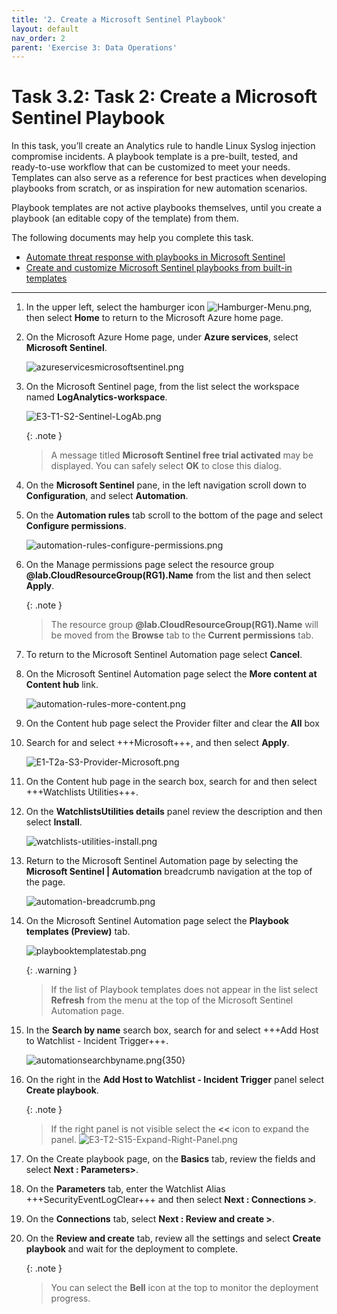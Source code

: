 ```yaml
---
title: '2. Create a Microsoft Sentinel Playbook'
layout: default
nav_order: 2
parent: 'Exercise 3: Data Operations'
---
```


# Task 3.2: Task 2: Create a Microsoft Sentinel Playbook

In this task, you’ll create an Analytics rule to handle Linux Syslog injection compromise incidents. A playbook template is a pre-built, tested, and ready-to-use workflow that can be customized to meet your needs. Templates can also serve as a reference for best practices when developing playbooks from scratch, or as inspiration for new automation scenarios.

Playbook templates are not active playbooks themselves, until you create a playbook (an editable copy of the template) from them.

The following documents may help you complete this task.

- [Automate threat response with playbooks in Microsoft Sentinel](https://learn.microsoft.com/en-us/azure/sentinel/automate-responses-with-playbooks)
- [Create and customize Microsoft Sentinel playbooks from built-in templates](https://learn.microsoft.com/en-us/azure/sentinel/use-playbook-templates)

---

1. In the upper left, select the hamburger icon ![Hamburger-Menu.png](../media/Hamburger-Menu.png), then select **Home** to return to the Microsoft Azure home page.

1. On the Microsoft Azure Home page, under **Azure services**, select **Microsoft Sentinel**.  

    ![azureservicesmicrosoftsentinel.png](../media/azureservicesmicrosoftsentinel.png)

1. On the Microsoft Sentinel page, from the list select the workspace named **LogAnalytics-workspace**.

    ![E3-T1-S2-Sentinel-LogAb.png](../media/E3-T1-S2-Sentinel-LogAb.png)

    {: .note }
    > A message titled **Microsoft Sentinel free trial activated** may be displayed. You can safely select **OK** to close this dialog.

1. On the **Microsoft Sentinel** pane, in the left navigation scroll down to **Configuration**, and select **Automation**.

1. On the **Automation rules** tab scroll to the bottom of the page and select **Configure permissions**.

    ![automation-rules-configure-permissions.png](../media/automation-rules-configure-permissions.png)

1. On the Manage permissions page select the resource group **@lab.CloudResourceGroup(RG1).Name** from the list and then select **Apply**.

    {: .note }
    > The resource group **@lab.CloudResourceGroup(RG1).Name** will be moved from the **Browse** tab to the **Current permissions** tab.

1. To return to the Microsoft Sentinel Automation page select **Cancel**.

1. On the Microsoft Sentinel Automation page select the **More content at Content hub** link.

    ![automation-rules-more-content.png](../media/automation-rules-more-content.png)

1. On the Content hub page select the Provider filter and clear the **All** box

1. Search for and select +++Microsoft+++, and then select **Apply**.

    ![E1-T2a-S3-Provider-Microsoft.png](../media/E1-T2a-S3-Provider-Microsoft.png)

1. On the Content hub page in the search box, search for and then select +++Watchlists Utilities+++.

1. On the **WatchlistsUtilities details** panel review the description and then select **Install**.

    ![watchlists-utilities-install.png](../media/watchlists-utilities-install.png)

1. Return to the Microsoft Sentinel Automation page by selecting the **Microsoft Sentinel | Automation** breadcrumb navigation at the top of the page.

    ![automation-breadcrumb.png](../media/automation-breadcrumb.png)

1. On the Microsoft Sentinel Automation page select the **Playbook templates (Preview)** tab.

    ![playbooktemplatestab.png](../media/playbooktemplatestab.png)

    {: .warning }
    > If the list of Playbook templates does not appear in the list select **Refresh** from the menu at the top of the Microsoft Sentinel Automation page.

1. In the **Search by name** search box, search for and select +++Add Host to Watchlist - Incident Trigger+++.

    ![automationsearchbyname.png](../media/automationsearchbyname.png){350}

1. On the right in the **Add Host to Watchlist - Incident Trigger** panel select **Create playbook**.

    {: .note }
    > If the right panel is not visible select the **<<** icon to expand the panel.
    > ![E3-T2-S15-Expand-Right-Panel.png](../media/E3-T2-S15-Expand-Right-Panel.png)

1. On the Create playbook page, on the **Basics** tab, review the fields and select **Next : Parameters>**.

1. On the **Parameters** tab, enter the Watchlist Alias +++SecurityEventLogClear+++ and then select **Next : Connections >**.

1. On the **Connections** tab, select **Next : Review and create >**.

1. On the **Review and create** tab, review all the settings and select **Create playbook** and wait for the deployment to complete.

    {: .note }
    > You can select the **Bell** icon at the top to monitor the deployment progress.
